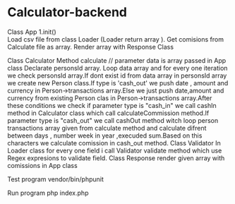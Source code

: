 # Calculator-backend

Class App 
  1.init()  
    Load csv file from class Loader (Loader return array ). 
    Get comisions from Calculate file as array.
    Render array with Response Class

Class Calculator 
    Method calculate // parameter data is array passed in App class
    Declarate personsId array.
    Loop data array and for every one iteration we check personsId array.If dont exist id from data array in personsId array we create
    new Person class.If type is 'cash_out' we push date , amount and currency in Person->transactions array.Else we just push date,amount     and currency from existing Person clas in Person->transactions array.After these conditions we check if parameter type is "cash_in" we     call cashIn method in Calculator class which call calculateCommission method.If parameter type is "cash_out" we call cashOut method       witch loop person transactions array given from calculate method and calculate difrent between days , number week in year ,execuded       sum.Based on this characters we calculate comission in cash_out method.
 Class Validator 
    In Loader class for every one field i call Validator validate method which use Regex expresions to validate field.
 Class Response render given array with comissions in App class

Test program 
vendor/bin/phpunit

Run program
php index.php
